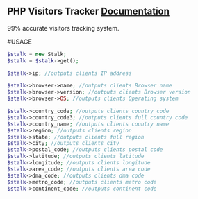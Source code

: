 PHP Visitors Tracker [Documentation](http://ghostff.com/library/php/Visitors_Tracking_System)
----------
99% accurate visitors tracking system.

#USAGE
```php
$stalk = new Stalk;
$stalk = $stalk->get();

$stalk->ip; //outputs clients IP address

$stalk->browser->name; //outputs clients Browser name
$stalk->browser->version; //outputs clients Browser version
$stalk->browser->OS; //outputs clients Operating system

$stalk->country_code; //outputs clients country code
$stalk->country_code3; //outputs clients full country code
$stalk->country_name; //outputs clients country name
$stalk->region; //outputs clients region
$stalk->state; //outputs clients full region
$stalk->city; //outputs clients city
$stalk->postal_code; //outputs clients postal code
$stalk->latitude; //outputs clients latitude
$stalk->longitude; //outputs clients longitude
$stalk->area_code; //outputs clients area code
$stalk->dma_code; //outputs clients dma code
$stalk->metro_code; //outputs clients metro code
$stalk->continent_code; //outputs continent code
```
